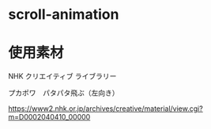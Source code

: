 # scroll-animation

# 使用素材
NHK クリエイティブ ライブラリー

プカポワ　パタパタ飛ぶ（左向き）

https://www2.nhk.or.jp/archives/creative/material/view.cgi?m=D0002040410_00000
